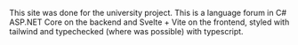 This site was done for the university project.
This is a language forum in C# ASP.NET Core on the backend and Svelte + Vite on the frontend, styled with tailwind and typechecked (where was possible) with typescript.
